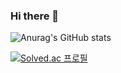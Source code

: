 ### Hi there 👋


![Anurag's GitHub stats](https://github-readme-stats.vercel.app/api?username=rogitun&show_icons=true&theme=radical)

[![Solved.ac
프로필](http://mazassumnida.wtf/api/v2/generate_badge?boj=kunyjf)](https://solved.ac/kunyjf)

<!--
**rogitun/rogitun** is a ✨ _special_ ✨ repository because its `README.md` (this file) appears on your GitHub profile.

Here are some ideas to get you started:

- 🔭 I’m currently working on ...
- 🌱 I’m currently learning ...
- 👯 I’m looking to collaborate on ...
- 🤔 I’m looking for help with ...
- 💬 Ask me about ...
- 📫 How to reach me: ...
- 😄 Pronouns: ...
- ⚡ Fun fact: ...
-->
